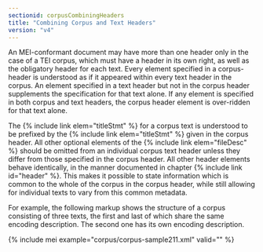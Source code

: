 ```yaml
---
sectionid: corpusCombiningHeaders
title: "Combining Corpus and Text Headers"
version: "v4"
---
```


An MEI-conformant document may have more than one header only in the case of a TEI corpus, which must have a header in its own right, as well as the obligatory header for each text. Every element specified in a corpus-header is understood as if it appeared within every text header in the corpus. An element specified in a text header but not in the corpus header supplements the specification for that text alone. If any element is specified in both corpus and text headers, the corpus header element is over-ridden for that text alone.

The {% include link elem="titleStmt" %} for a corpus text is understood to be prefixed by the {% include link elem="titleStmt" %} given in the corpus header. All other optional elements of the {% include link elem="fileDesc" %} should be omitted from an individual corpus text header unless they differ from those specified in the corpus header. All other header elements behave identically, in the manner documented in chapter {% include link id="header" %}. This makes it possible to state information which is common to the whole of the corpus in the corpus header, while still allowing for individual texts to vary from this common metadata.

For example, the following markup shows the structure of a corpus consisting of three texts, the first and last of which share the same encoding description. The second one has its own encoding description.

{% include mei example="corpus/corpus-sample211.xml" valid="" %}
